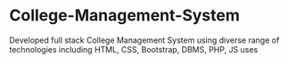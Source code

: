 # College-Management-System
 Developed full stack College Management System using diverse range of technologies including HTML, CSS, Bootstrap, DBMS, PHP, JS uses
